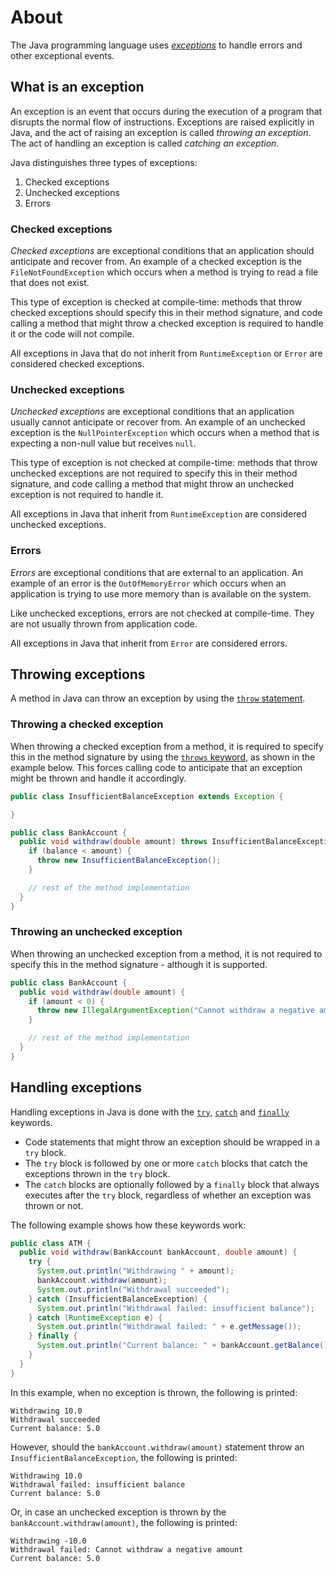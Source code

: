 # About

The Java programming language uses [_exceptions_][exceptions] to handle errors and other exceptional events.

## What is an exception

An exception is an event that occurs during the execution of a program that disrupts the normal flow of instructions.
Exceptions are raised explicitly in Java, and the act of raising an exception is called _throwing an exception_.
The act of handling an exception is called _catching an exception_.

Java distinguishes three types of exceptions:

1. Checked exceptions
2. Unchecked exceptions
3. Errors

### Checked exceptions

_Checked exceptions_ are exceptional conditions that an application should anticipate and recover from.
An example of a checked exception is the `FileNotFoundException` which occurs when a method is trying to read a file that does not exist.

This type of exception is checked at compile-time: methods that throw checked exceptions should specify this in their method signature, and code calling a method that might throw a checked exception is required to handle it or the code will not compile.

All exceptions in Java that do not inherit from `RuntimeException` or `Error` are considered checked exceptions.

### Unchecked exceptions

_Unchecked exceptions_ are exceptional conditions that an application usually cannot anticipate or recover from.
An example of an unchecked exception is the `NullPointerException` which occurs when a method that is expecting a non-null value but receives `null`.

This type of exception is not checked at compile-time: methods that throw unchecked exceptions are not required to specify this in their method signature, and code calling a method that might throw an unchecked exception is not required to handle it.

All exceptions in Java that inherit from `RuntimeException` are considered unchecked exceptions.

### Errors

_Errors_ are exceptional conditions that are external to an application.
An example of an error is the `OutOfMemoryError` which occurs when an application is trying to use more memory than is available on the system.

Like unchecked exceptions, errors are not checked at compile-time. They are not usually thrown from application code.

All exceptions in Java that inherit from `Error` are considered errors.

## Throwing exceptions

A method in Java can throw an exception by using the [`throw` statement][throw-statement].

### Throwing a checked exception

When throwing a checked exception from a method, it is required to specify this in the method signature by using the [`throws` keyword][throws-keyword], as shown in the example below.
This forces calling code to anticipate that an exception might be thrown and handle it accordingly.

```java
public class InsufficientBalanceException extends Exception {

}

public class BankAccount {
  public void withdraw(double amount) throws InsufficientBalanceException {
    if (balance < amount) {
      throw new InsufficientBalanceException();
    }

    // rest of the method implementation
  }
}
```

### Throwing an unchecked exception

When throwing an unchecked exception from a method, it is not required to specify this in the method signature - although it is supported.

```java
public class BankAccount {
  public void withdraw(double amount) {
    if (amount < 0) {
      throw new IllegalArgumentException("Cannot withdraw a negative amount");
    }

    // rest of the method implementation
  }
}
```

## Handling exceptions

Handling exceptions in Java is done with the [`try`][try-block], [`catch`][catch-block] and [`finally`][finally-block] keywords.

- Code statements that might throw an exception should be wrapped in a `try` block.
- The `try` block is followed by one or more `catch` blocks that catch the exceptions thrown in the `try` block.
- The `catch` blocks are optionally followed by a `finally` block that always executes after the `try` block, regardless of whether an exception was thrown or not.

The following example shows how these keywords work:

```java
public class ATM {
  public void withdraw(BankAccount bankAccount, double amount) {
    try {
      System.out.println("Withdrawing " + amount);
      bankAccount.withdraw(amount);
      System.out.println("Withdrawal succeeded");
    } catch (InsufficientBalanceException) {
      System.out.println("Withdrawal failed: insufficient balance");
    } catch (RuntimeException e) {
      System.out.println("Withdrawal failed: " + e.getMessage());
    } finally {
      System.out.println("Current balance: " + bankAccount.getBalance());
    }
  }
}
```

In this example, when no exception is thrown, the following is printed:

```
Withdrawing 10.0
Withdrawal succeeded
Current balance: 5.0
```

However, should the `bankAccount.withdraw(amount)` statement throw an `InsufficientBalanceException`, the following is printed:

```
Withdrawing 10.0
Withdrawal failed: insufficient balance
Current balance: 5.0
```

Or, in case an unchecked exception is thrown by the `bankAccount.withdraw(amount)`, the following is printed:

```
Withdrawing -10.0
Withdrawal failed: Cannot withdraw a negative amount
Current balance: 5.0
```

[exceptions]: https://docs.oracle.com/javase/tutorial/essential/exceptions/index.html
[throw-statement]: https://docs.oracle.com/javase/tutorial/essential/exceptions/throwing.html
[try-block]: https://docs.oracle.com/javase/tutorial/essential/exceptions/try.html
[catch-block]: https://docs.oracle.com/javase/tutorial/essential/exceptions/catch.html
[finally-block]: https://docs.oracle.com/javase/tutorial/essential/exceptions/finally.html
[throws-keyword]: https://docs.oracle.com/javase/tutorial/essential/exceptions/declaring.html
